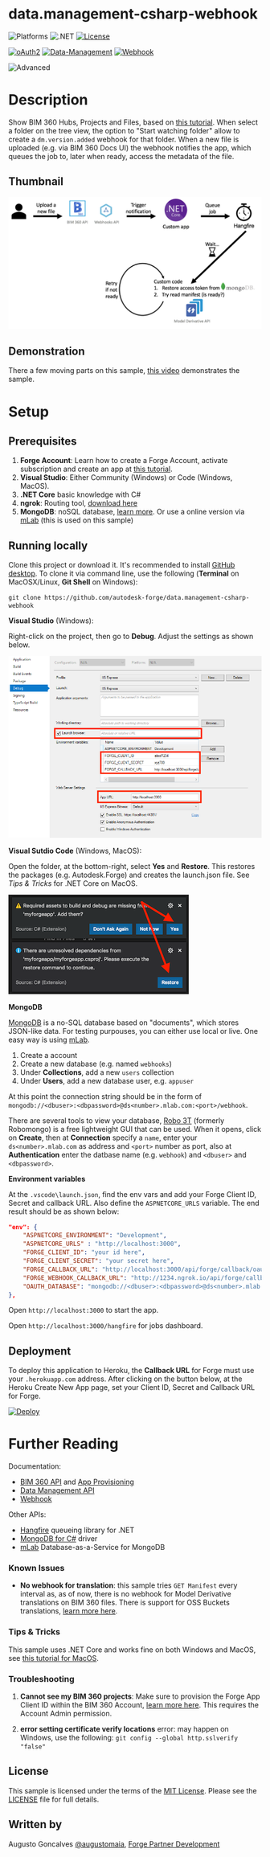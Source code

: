 # data.management-csharp-webhook

![Platforms](https://img.shields.io/badge/platform-Windows|MacOS-lightgray.svg)
![.NET](https://img.shields.io/badge/.NET%20Core-2.1-blue.svg)
[![License](http://img.shields.io/:license-MIT-blue.svg)](http://opensource.org/licenses/MIT)

[![oAuth2](https://img.shields.io/badge/oAuth2-v1-green.svg)](http://developer.autodesk.com/)
[![Data-Management](https://img.shields.io/badge/Data%20Management-v1-green.svg)](http://developer.autodesk.com/)
[![Webhook](https://img.shields.io/badge/Webhook-v1-green.svg)](http://developer.autodesk.com/)


![Advanced](https://img.shields.io/badge/Level-Advanced-red.svg)

# Description

Show BIM 360 Hubs, Projects and Files, based on [this tutorial](http://learnforge.autodesk.io). When select a folder on the tree view, the option to "Start watching folder" allow to create a `dm.version.added` webhook for that folder. When a new file is uploaded (e.g. via BIM 360 Docs UI) the webhook notifies the app, which queues the job to, later when ready, access the metadata of the file.

## Thumbnail

![thumbnail](thumbnail.png)

## Demonstration

There a few moving parts on this sample, [this video](https://www.youtube.com/watch?v=S35g6ZMHDXs)  demonstrates the sample.

# Setup

## Prerequisites

1. **Forge Account**: Learn how to create a Forge Account, activate subscription and create an app at [this tutorial](http://learnforge.autodesk.io/#/account/). 
2. **Visual Studio**: Either Community (Windows) or Code (Windows, MacOS).
3. **.NET Core** basic knowledge with C#
4. **ngrok**: Routing tool, [download here](https://ngrok.com/)
5. **MongoDB**: noSQL database, [learn more](https://www.mongodb.com/). Or use a online version via [mLab](https://mlab.com/) (this is used on this sample)

## Running locally

Clone this project or download it. It's recommended to install [GitHub desktop](https://desktop.github.com/). To clone it via command line, use the following (**Terminal** on MacOSX/Linux, **Git Shell** on Windows):

    git clone https://github.com/autodesk-forge/data.management-csharp-webhook

**Visual Studio** (Windows):

Right-click on the project, then go to **Debug**. Adjust the settings as shown below. 

![](webhook/wwwroot/img/readme/visual_studio_settings.png) 

**Visual Sutdio Code** (Windows, MacOS):

Open the folder, at the bottom-right, select **Yes** and **Restore**. This restores the packages (e.g. Autodesk.Forge) and creates the launch.json file. See *Tips & Tricks* for .NET Core on MacOS.

![](webhook/wwwroot/img/readme/visual_code_restore.png)

**MongoDB**

[MongoDB](https://www.mongodb.com) is a no-SQL database based on "documents", which stores JSON-like data. For testing purpouses, you can either use local or live. One easy way is using [mLab](https://mlab.com).

1. Create a account
2. Create a new database (e.g. named `webhooks`)
3. Under **Collections**, add a new `users` collection
4. Under **Users**, add a new database user, e.g. `appuser`

At this point the connection string should be in the form of `mongodb://<dbuser>:<dbpassword>@ds<number>.mlab.com:<port>/webhook`. 

There are several tools to view your database, [Robo 3T](https://robomongo.org/) (formerly Robomongo) is a free lightweight GUI that can be used. When it opens, click on **Create**, then at **Connection** specify a `name`, enter your `ds<number>.mlab.com` as address and `<port>` number as port, also at **Authentication** enter the datbase name (e.g. `webhook`) and `<dbuser>` and `<dbpassword>`.

**Environment variables**

At the `.vscode\launch.json`, find the env vars and add your Forge Client ID, Secret and callback URL. Also define the `ASPNETCORE_URLS` variable. The end result should be as shown below:

```json
"env": {
    "ASPNETCORE_ENVIRONMENT": "Development",
    "ASPNETCORE_URLS" : "http://localhost:3000",
    "FORGE_CLIENT_ID": "your id here",
    "FORGE_CLIENT_SECRET": "your secret here",
    "FORGE_CALLBACK_URL": "http://localhost:3000/api/forge/callback/oauth",
    "FORGE_WEBHOOK_CALLBACK_URL": "http://1234.ngrok.io/api/forge/callback/webhook",
    "OAUTH_DATABASE": "mongodb://<dbuser>:<dbpassword>@ds<number>.mlab.com:<port>/webhook"
},
```

Open `http://localhost:3000` to start the app.

Open `http://localhost:3000/hangfire` for jobs dashboard.

## Deployment

To deploy this application to Heroku, the **Callback URL** for Forge must use your `.herokuapp.com` address. After clicking on the button below, at the Heroku Create New App page, set your Client ID, Secret and Callback URL for Forge.

[![Deploy](https://www.herokucdn.com/deploy/button.svg)](https://heroku.com/deploy)


# Further Reading

Documentation:

- [BIM 360 API](https://developer.autodesk.com/en/docs/bim360/v1/overview/) and [App Provisioning](https://forge.autodesk.com/blog/bim-360-docs-provisioning-forge-apps)
- [Data Management API](https://developer.autodesk.com/en/docs/data/v2/overview/)
- [Webhook](https://forge.autodesk.com/en/docs/webhooks/v1)

Other APIs:

- [Hangfire](https://www.hangfire.io/) queueing library for .NET
- [MongoDB for C#](https://docs.mongodb.com/ecosystem/drivers/csharp/) driver
- [mLab](https://mlab.com/) Database-as-a-Service for MongoDB

### Known Issues

- **No webhook for translation**: this sample tries `GET Manifest` every interval as, as of now, there is no webhook for Model Derivative translations on BIM 360 files. There is support for OSS Buckets translations, [learn more here](https://forge.autodesk.com/en/docs/webhooks/v1/tutorials/create-a-hook-model-derivative/). 

### Tips & Tricks

This sample uses .NET Core and works fine on both Windows and MacOS, see [this tutorial for MacOS](https://github.com/augustogoncalves/dotnetcoreheroku).

### Troubleshooting

1. **Cannot see my BIM 360 projects**: Make sure to provision the Forge App Client ID within the BIM 360 Account, [learn more here](https://forge.autodesk.com/blog/bim-360-docs-provisioning-forge-apps). This requires the Account Admin permission.

2. **error setting certificate verify locations** error: may happen on Windows, use the following: `git config --global http.sslverify "false"`

## License

This sample is licensed under the terms of the [MIT License](http://opensource.org/licenses/MIT). Please see the [LICENSE](LICENSE) file for full details.

## Written by

Augusto Goncalves [@augustomaia](https://twitter.com/augustomaia), [Forge Partner Development](http://forge.autodesk.com)
